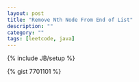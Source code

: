 ```yaml
---
layout: post
title: "Remove Nth Node From End of List"
description: ""
category: ""
tags: [leetcode, java]
---
```

{% include JB/setup %}

{% gist 7701101 %}
